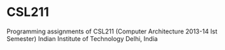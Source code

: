 CSL211
======
Programming assignments of CSL211 (Computer Architecture 2013-14 Ist Semester) 
Indian Institute of Technology Delhi, India